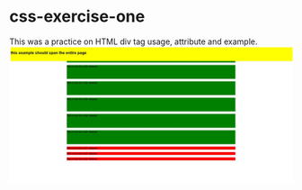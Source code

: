 # css-exercise-one
This was a practice on HTML div tag usage, attribute and example. 
![Capture](https://github.com/Aidagorgani/css-exercise-one/blob/master/Capture.JPG)

